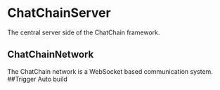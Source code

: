 # ChatChainServer
The central server side of the ChatChain framework.

## ChatChainNetwork
The ChatChain network is a WebSocket based communication system.
##Trigger Auto build
